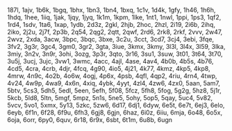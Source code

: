 187l, 1ajv, 1b6k, 1bgq, 1bhx, 1bn3, 1bn4, 1bxq, 1c1v, 1d4k, 1gfy, 1h46, 1h6h, 1hdq, 1hee, 1iiq, 1jak, 1jqy, 1jyq, 1k1m, 1kpm, 1lke, 1nt1, 1nwl, 1ppi, 1ps3, 1qf2, 1rd4, 1sdv, 1ta6, 1xap, 1ydb, 2d3z, 2gkl, 2hjb, 2hoc, 2hzl, 2i19, 2i6b, 2ihq, 2iko, 2j2u, 2j7f, 2p3b, 2q54, 2qg2, 2qtt, 2qwf, 2rd6, 2rk8, 2rkf, 2vvv, 2w47, 2wvz, 2xda, 3acw, 3bpc, 3bqc, 3bxe, 3c2u, 3cct, 3cd7, 3cj4, 3ebi, 3fqe, 3fv2, 3g3r, 3gc4, 3gm0, 3gr2, 3gta, 3iue, 3kmx, 3kmy, 3l3l, 3l4x, 3l59, 3lka, 3miy, 3n2v, 3n9r, 3ohi, 3ozg, 3p3r, 3qto, 3r16, 3su1, 3suw, 3t01, 3t64, 3t70, 3u5j, 3ucj, 3ujc, 3vw1, 3wmc, 4acc, 4ajl, 4ase, 4av4, 4b0b, 4b5s, 4b76, 4cd5, 4cra, 4crb, 4djr, 4fcq, 4g90, 4io5, 4j21, 4k77, 4kmz, 4kp5, 4kp8, 4mrw, 4n9c, 4o2b, 4o6w, 4ogj, 4p6x, 4psb, 4qfl, 4qp2, 4riu, 4rn4, 4twp, 4v24, 4w9p, 4wa9, 4x6n, 4xiq, 4ybk, 4yyt, 4zl4, 4zw6, 4zx0, 5aan, 5am7, 5btv, 5cs3, 5dh5, 5edl, 5een, 5efh, 5f08, 5fcz, 5fh8, 5fog, 5g2g, 5hz8, 5j1r, 5kcb, 5ld8, 5ltn, 5mgf, 5mpz, 5n1s, 5ne5, 5ohy, 5op5, 5qay, 5uc4, 5v82, 5vcv, 5vo1, 5xmx, 5y13, 5zkc, 5zw6, 6d17, 6dj1, 6dyw, 6e5t, 6e7t, 6ej3, 6elo, 6eyb, 6f1n, 6f28, 6f9u, 6fh3, 6gj8, 6gjn, 6haz, 6i0z, 6iiu, 6mja, 6o48, 6o5x, 6oja, 6orr, 6py0, 6quv, 6r18, 6r9x, 6sbt, 6t1m, 6u8b, 6ugn
